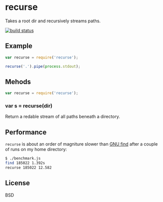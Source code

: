 recurse
=======

Takes a root dir and recursively streams paths.

[![build status](https://secure.travis-ci.org/uggedal/recurse.png)](http://travis-ci.org/uggedal/recurse)

Example
-------

````javascript
var recurse = require('recurse');

recurse('.').pipe(process.stdout);
````

Mehods
------

````javascript
var recurse = require('recurse');
````

### var s = recurse(dir)

Return a redable stream of all paths beneath a directory.

Performance
-----------

`recurse` is about an order of magniture slower than [GNU find][find]
after a couple of runs on my home directory:

````sh
$ ./benchmark.js 
find 185022 1.392s
recurse 185022 12.582
````

License
-------

BSD

[find]: http://www.gnu.org/software/findutils/
